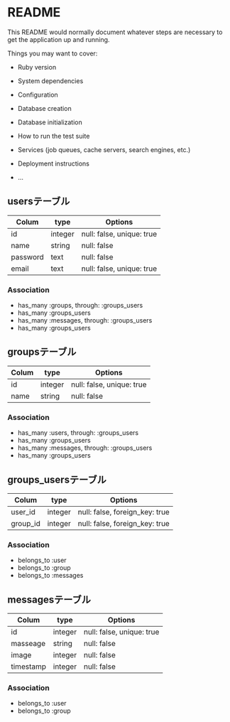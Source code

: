 # README

This README would normally document whatever steps are necessary to get the
application up and running.

Things you may want to cover:

* Ruby version

* System dependencies

* Configuration

* Database creation

* Database initialization

* How to run the test suite

* Services (job queues, cache servers, search engines, etc.)

* Deployment instructions

* ...
## usersテーブル
|Colum|type|Options|
|-----|----|-------|
|id|integer|null: false, unique: true|
|name|string|null: false|
|password|text|null: false|
|email|text|null: false, unique: true|

### Association
- has_many :groups, through: :groups_users
- has_many :groups_users
- has_many :messages, through: :groups_users
- has_many :groups_users

## groupsテーブル
|Colum|type|Options|
|-----|----|-------|
|id|integer|null: false, unique: true|
|name|string|null: false|

### Association
- has_many :users, through: :groups_users
- has_many :groups_users
- has_many :messages, through: :groups_users
- has_many :groups_users

## groups_usersテーブル
|Colum|type|Options|
|-----|----|-------|
|user_id|integer|null: false, foreign_key: true|
|group_id|integer|null: false, foreign_key: true|

### Association
- belongs_to :user
- belongs_to :group
- belongs_to :messages

## messagesテーブル
|Colum|type|Options|
|-----|----|-------|
|id|integer|null: false, unique: true|
|masseage|string|null: false|
|image|integer|null: false|
|timestamp|integer|null: false|

### Association
- belongs_to :user
- belongs_to :group




